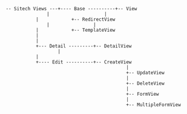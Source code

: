 
		-- Sitech Views ---+---- Base ----------+-- View
			           |                    |
				   | 			+-- RedirectView  
			           | 		        |	                              
				   | 			+-- TemplateView      
				   | 
				   |
				   +--- Detail ---------+-- DetailView  
		                   |	
				   |
				   +---- Edit ----------+-- CreateView
                                                    |
                                                    +-- UpdateView  
                                                    |	                              
                                                    +-- DeleteView
                                                    |
                                                    +-- FormView    
                                                    |
                                                    +-- MultipleFormView         
